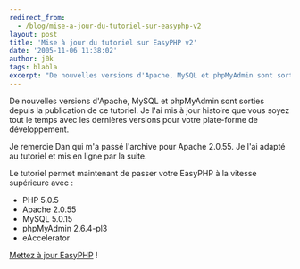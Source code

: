 ```yaml
---
redirect_from:
  - /blog/mise-a-jour-du-tutoriel-sur-easyphp-v2
layout: post
title: 'Mise à jour du tutoriel sur EasyPHP v2'
date: '2005-11-06 11:38:02'
author: j0k
tags: blabla
excerpt: "De nouvelles versions d'Apache, MySQL et phpMyAdmin sont sorties depuis la publication de ce tutoriel.   Je l'ai mis à jour histoire que vous soyez tout le temps avec les dernières versions pour votre plate-forme de développement.  \n  \nJe remercie Dan qui m'a passé l'archive pour Apache 2.0.55. Je l'ai adapté au tutoriel et mis en ligne par la suite.  \n  …"
---
```


De nouvelles versions d'Apache, MySQL et phpMyAdmin sont sorties depuis la publication de ce tutoriel.   Je l'ai mis à jour histoire que vous soyez tout le temps avec les dernières versions pour votre plate-forme de développement.

Je remercie Dan qui m'a passé l'archive pour Apache 2.0.55. Je l'ai adapté au tutoriel et mis en ligne par la suite.

Le tutoriel permet maintenant de passer votre EasyPHP à la vitesse supérieure avec :
* PHP 5.0.5
* Apache 2.0.55
* MySQL 5.0.15
* phpMyAdmin 2.6.4-pl3
* eAccelerator

[Mettez à jour EasyPHP](http://www.j0k3r.net/articles-mettre-a-jour-easyphp-v2-7.html) !
